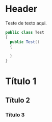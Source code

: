 <!-- TITLE: Home -->
<!-- SUBTITLE: Um resumo rápido da Wiki -->

# Header
Teste de texto aqui.


```csharp
public class Test
{
  public Test()
  {
    
  }
}
```


# Título 1
## Título 2
### Título 3